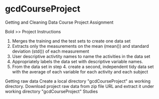 # gcdCourseProject
Getting and Cleaning Data Course Project Assignment

Bold >> Project Instructions
1) Merges the training and the test sets to create one data set
2) Extracts only the measurements on the mean (mean()) and standard deviation (std()) of each measurement
3) User descriptive activtity names to name the activities in the data set
4) Appropriately labels the data set with descriptive variable names.
5) From the data set in step 4. create a second, independent tidy data set with the average of each variable for each activity and each subject

Getting raw data
Create a local directory "gcdCourseProject" as working directory.
Download project raw data from zip file URL and extract it under working directory "gcdCourseProject"
Studies 
